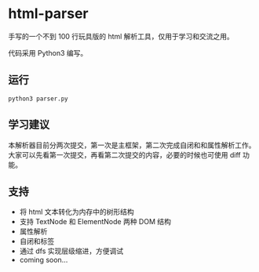 # html-parser

手写的一个不到 100 行玩具版的 html 解析工具，仅用于学习和交流之用。 

代码采用 Python3 编写。

## 运行

```
python3 parser.py
```

## 学习建议

本解析器目前分两次提交，第一次是主框架，第二次完成自闭和和属性解析工作。大家可以先看第一次提交，再看第二次提交的内容，必要的时候也可使用 diff 功能。

## 支持

- 将 html 文本转化为内存中的树形结构
- 支持 TextNode 和 ElementNode 两种 DOM 结构
- 属性解析
- 自闭和标签
- 通过 dfs 实现层级缩进，方便调试
- coming soon...